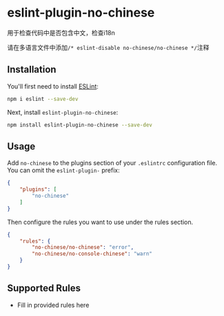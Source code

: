 # eslint-plugin-no-chinese

用于检查代码中是否包含中文，检查i18n

请在多语言文件中添加`/* eslint-disable no-chinese/no-chinese */`注释

## Installation

You'll first need to install [ESLint](https://eslint.org/):

```sh
npm i eslint --save-dev
```

Next, install `eslint-plugin-no-chinese`:

```sh
npm install eslint-plugin-no-chinese --save-dev
```

## Usage

Add `no-chinese` to the plugins section of your `.eslintrc` configuration file. You can omit the `eslint-plugin-` prefix:

```json
{
    "plugins": [
        "no-chinese"
    ]
}
```


Then configure the rules you want to use under the rules section.

```json
{
    "rules": {
        "no-chinese/no-chinese": "error",
        "no-chinese/no-console-chinese": "warn"
    }
}
```

## Supported Rules

* Fill in provided rules here


